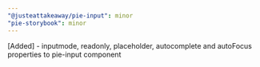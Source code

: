 ```yaml
---
"@justeattakeaway/pie-input": minor
"pie-storybook": minor
---
```


[Added] - inputmode, readonly, placeholder, autocomplete and autoFocus properties to pie-input component
